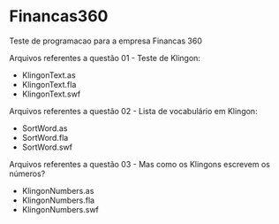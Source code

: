 # Financas360
Teste de programacao para a empresa Financas 360

Arquivos referentes a questão 01 - Teste de Klingon:
- KlingonText.as
- KlingonText.fla
- KlingonText.swf

Arquivos referentes a questão 02 - Lista de vocabulário em Klingon:
- SortWord.as
- SortWord.fla
- SortWord.swf

Arquivos referentes a questão 03 - Mas como os Klingons escrevem os números?
- KlingonNumbers.as
- KlingonNumbers.fla
- KlingonNumbers.swf

